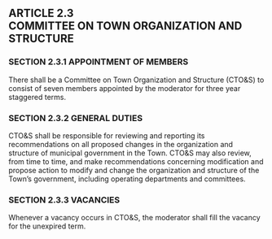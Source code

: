 ## ARTICLE 2.3<br/>COMMITTEE ON TOWN ORGANIZATION AND STRUCTURE

### SECTION 2.3.1 APPOINTMENT OF MEMBERS

There shall be a Committee on Town Organization and Structure (CTO&S) to
consist of seven members appointed by the moderator for three year
staggered terms.

### SECTION 2.3.2 GENERAL DUTIES

CTO&S shall be responsible for reviewing and reporting its
recommendations on all proposed changes in the organization and
structure of municipal government in the Town. CTO&S may also review,
from time to time, and make recommendations concerning modification and
propose action to modify and change the organization and structure of
the Town’s government, including operating departments and committees.

### SECTION 2.3.3 VACANCIES

Whenever a vacancy occurs in CTO&S, the moderator shall fill the vacancy
for the unexpired term.

